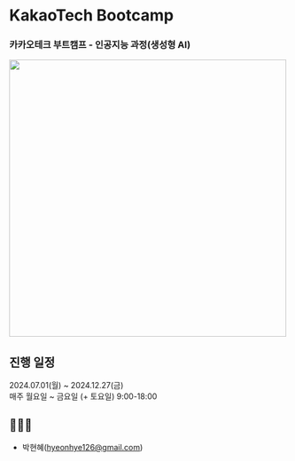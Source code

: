 # KakaoTech Bootcamp
### 카카오테크 부트캠프 - 인공지능 과정(생성형 AI)
<img width="500" src="https://github.com/user-attachments/assets/58175cc4-2bd5-4614-b0af-7bd98db9a57a">
<br>

## 진행 일정
2024.07.01(월) ~ 2024.12.27(금)
<br>
매주 월요일 ~ 금요일 (+ 토요일) 9:00-18:00

## 👩🏻‍💻
- 박현혜(hyeonhye126@gmail.com)

